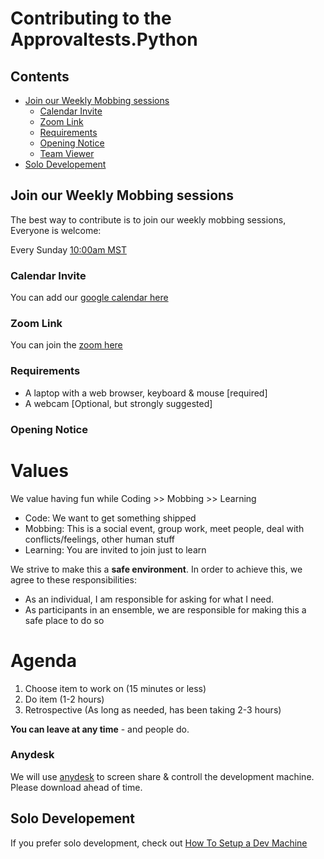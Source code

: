 # Contributing to the Approvaltests.Python

<!-- toc -->
## Contents

  * [Join our Weekly Mobbing sessions](#join-our-weekly-mobbing-sessions)
    * [Calendar Invite](#calendar-invite)
    * [Zoom Link](#zoom-link)
    * [Requirements](#requirements)
    * [Opening Notice](#opening-notice)
    * [Team Viewer](#team-viewer)
  * [Solo Developement](#solo-developement)<!-- endToc -->

## Join our Weekly Mobbing sessions

The best way to contribute is to join our weekly mobbing sessions,  
Everyone is welcome:

Every Sunday [10:00am MST](https://www.timeanddate.com/worldclock/fixedtime.html?msg=Python+Mob&iso=20220508T10&p1=75&ah=1&am=30)

### Calendar Invite

You can add our [google calendar here](https://calendar.google.com/calendar/u/0?cid=cHBnZ2wycWI3bGttOWlwbWI3aTIyMDI0dDhAZ3JvdXAuY2FsZW5kYXIuZ29vZ2xlLmNvbQ)


### Zoom Link

You can join the [zoom here](https://us02web.zoom.us/j/83006973213?pwd=RHhBamZNbVJFbTR6UmIxd0FwWWx5UT09)

### Requirements
* A laptop with a web browser, keyboard & mouse [required]
* A webcam [Optional, but strongly suggested]



### Opening Notice

# Values<!-- include: opening_notice.md -->

  We value having fun while
  Coding >> Mobbing >> Learning 
  
  * Code: We want to get something shipped 
  * Mobbing: This is a social event, group work, meet people, deal with conflicts/feelings, other human stuff
  * Learning: You are invited to join just to learn

  We strive to make this a **safe environment**. In order to achieve this, we agree to these responsibilities:
  * As an individual, I am responsible for asking for what I need. 
  * As participants in an ensemble, we are responsible for making this a safe place to do so

# Agenda

  1. Choose item to work on (15 minutes or less)
  2. Do item (1-2 hours)
  3. Retrospective (As long as needed, has been taking 2-3 hours)

**You can leave at any time** - and people do.<!-- endInclude -->

### Anydesk

We will use [anydesk](https://anydesk.com/en) to screen share & controll the development machine. Please download ahead of time.

## Solo Developement
If you prefer solo development, check out [How To Setup a Dev Machine](./how_to/setting_up_a_dev_machine.md)
